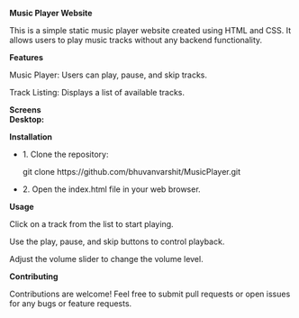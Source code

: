 **Music Player Website**
<p>This is a simple static music player website created using HTML and CSS. It allows users to play music tracks without any backend functionality.</p>

**Features**
<p>Music Player: Users can play, pause, and skip tracks.</p>
<p>Track Listing: Displays a list of available tracks.</p>

**Screens**<br>
**Desktop:**



**Installation**
<ul><li>
1. Clone the repository:
    <p>git clone https://github.com/bhuvanvarshit/MusicPlayer.git</p></li>
<li>
2. Open the index.html file in your web browser.</li></ul>

**Usage**
<p>Click on a track from the list to start playing.</p>
<p>Use the play, pause, and skip buttons to control playback.</p>
<p>Adjust the volume slider to change the volume level.</p>

**Contributing**
<p>Contributions are welcome! Feel free to submit pull requests or open issues for any bugs or feature requests.</p>
